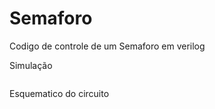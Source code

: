 # Semaforo
Codigo de controle de um Semaforo em verilog

Simulação

<img src="https://i.imgur.com/wexq7Te.png" alt= "">


Esquematico do circuito

<img src="https://i.imgur.com/taMQS4h.png" alt="">

